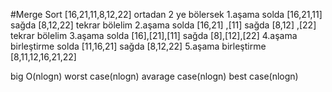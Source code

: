 #Merge Sort
            [16,21,11,8,12,22]
ortadan 2 ye bölersek
1.aşama
solda [16,21,11] sağda [8,12,22] 
tekrar bölelim
2.aşama
solda [16,21] ,[11]   sağda [8,12] ,[22]
tekrar bölelim
3.aşama
solda [16],[21],[11] sağda [8],[12],[22]
4.aşama
birleştirme
solda [11,16,21] sağda [8,12,22]
5.aşama
birleştirme
[8,11,12,16,21,22]

big O(nlogn)
worst case(nlogn)
avarage case(nlogn)
best case(nlogn) 